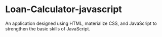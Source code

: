 # Loan-Calculator-javascript
An application designed using HTML, materialize CSS, and JavaScript to strengthen the basic skills of JavaScript.
